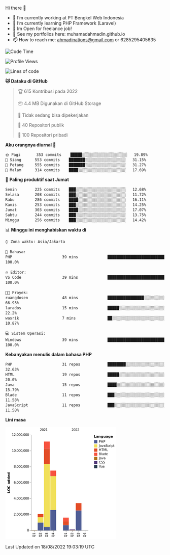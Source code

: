 Hi there 👋

- 🔭 I’m currently working at PT Bengkel Web Indonesia
- 🌱 I’m currently learning PHP Framework (Laravel)
- 📂 Im Open for freelance job!
- 🧷 See my portfolios here: muhamadahmadin.github.io
- 📫 How to reach me: ahmadinations@gmail.com or 6285295405635


<!--START_SECTION:waka-->
![Code Time](http://img.shields.io/badge/Code%20Time-1%2C117%20hrs%2057%20mins-blue)

![Profile Views](http://img.shields.io/badge/Profil%20dilihat-2-blue)

![Lines of code](https://img.shields.io/badge/Sejak%20Hello%20World%20aku%20telah%20menulis-26%20Million%20baris%20kode-blue)

**🐱 Dataku di GitHub** 

> 🏆 615 Kontribusi pada 2022
 > 
> 📦 4.4 MB Digunakan di GitHub Storage 
 > 
> 🚫 Tidak sedang bisa dipekerjakan
 > 
> 📜 40 Repositori publik 
 > 
> 🔑 100 Repositori pribadi  
 > 
**Aku orangnya diurnal 🐤** 

```text
🌞 Pagi       353 commits    █████░░░░░░░░░░░░░░░░░░░░   19.89% 
🌆 Siang      553 commits    ███████░░░░░░░░░░░░░░░░░░   31.15% 
🌃 Petang     555 commits    ███████░░░░░░░░░░░░░░░░░░   31.27% 
🌙 Malam      314 commits    ████░░░░░░░░░░░░░░░░░░░░░   17.69%

```
📅 **Paling produktif saat Jumat** 

```text
Senin        225 commits    ███░░░░░░░░░░░░░░░░░░░░░░   12.68% 
Selasa       208 commits    ███░░░░░░░░░░░░░░░░░░░░░░   11.72% 
Rabu         286 commits    ████░░░░░░░░░░░░░░░░░░░░░   16.11% 
Kamis        253 commits    ███░░░░░░░░░░░░░░░░░░░░░░   14.25% 
Jumat        303 commits    ████░░░░░░░░░░░░░░░░░░░░░   17.07% 
Sabtu        244 commits    ███░░░░░░░░░░░░░░░░░░░░░░   13.75% 
Minggu       256 commits    ███░░░░░░░░░░░░░░░░░░░░░░   14.42%

```


📊 **Minggu ini menghabiskan waktu di** 

```text
⌚︎ Zona waktu: Asia/Jakarta

💬 Bahasa: 
PHP                      39 mins             █████████████████████████   100.0%

🔥 Editor: 
VS Code                  39 mins             █████████████████████████   100.0%

🐱‍💻 Proyek: 
ruangdosen               48 mins             ████████████████░░░░░░░░░   66.93% 
larados                  15 mins             █████░░░░░░░░░░░░░░░░░░░░   22.2% 
wasrik                   7 mins              ██░░░░░░░░░░░░░░░░░░░░░░░   10.87%

💻 Sistem Operasi: 
Windows                  39 mins             █████████████████████████   100.0%

```

**Kebanyakan menulis dalam bahasa PHP** 

```text
PHP                      31 repos            ████████░░░░░░░░░░░░░░░░░   32.63% 
HTML                     19 repos            █████░░░░░░░░░░░░░░░░░░░░   20.0% 
Java                     15 repos            ████░░░░░░░░░░░░░░░░░░░░░   15.79% 
Blade                    11 repos            ███░░░░░░░░░░░░░░░░░░░░░░   11.58% 
JavaScript               11 repos            ███░░░░░░░░░░░░░░░░░░░░░░   11.58%

```


**Lini masa**

![Chart not found](https://raw.githubusercontent.com/MuhamadAhmadin/MuhamadAhmadin/master/charts/bar_graph.png) 


 Last Updated on 18/08/2022 19:03:19 UTC
<!--END_SECTION:waka-->
